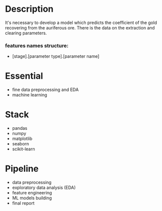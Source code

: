 # Description

It's necessary to develop a model which predicts the coefficient of the gold recovering from the auriferous ore. There is the data on the extraction and clearing parameters.

### features names structure:

* \[stage\].\[parameter type\].\[parameter name\]

# Essential

* fine data preprocessing and EDA
* machine learning

# Stack

* pandas
* numpy
* matplotlib
* seaborn
* scikit-learn

# Pipeline

* data preprocessing
* exploratory data analysis (EDA)
* feature engineering
* ML models building
* final report

